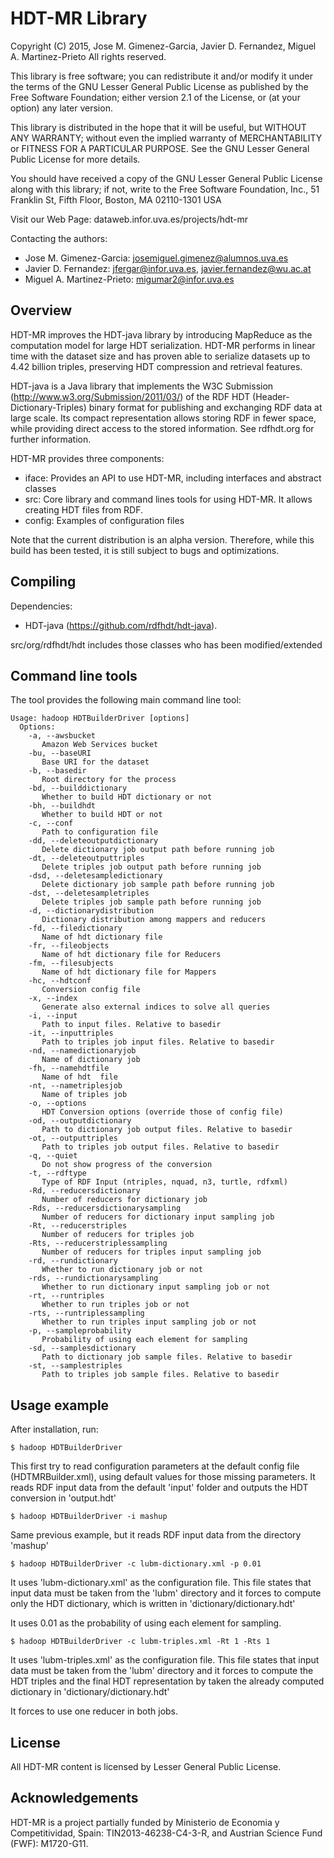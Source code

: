 # HDT-MR Library

Copyright (C) 2015, Jose M. Gimenez-Garcia, Javier D. Fernandez,
Miguel A. Martinez-Prieto All rights reserved.

This library is free software; you can redistribute it and/or modify
it under the terms of the GNU Lesser General Public License as
published by the Free Software Foundation; either version 2.1 of the
License, or (at your option) any later version.

This library is distributed in the hope that it will be useful, but
WITHOUT ANY WARRANTY; without even the implied warranty of
MERCHANTABILITY or FITNESS FOR A PARTICULAR PURPOSE.  See the GNU
Lesser General Public License for more details.

You should have received a copy of the GNU Lesser General Public
License along with this library; if not, write to the Free Software
Foundation, Inc., 51 Franklin St, Fifth Floor, Boston, MA 02110-1301
USA

Visit our Web Page: dataweb.infor.uva.es/projects/hdt-mr

Contacting the authors:
- Jose M. Gimenez-Garcia:    josemiguel.gimenez@alumnos.uva.es
- Javier D. Fernandez:       jfergar@infor.uva.es, javier.fernandez@wu.ac.at
- Miguel A. Martinez-Prieto: migumar2@infor.uva.es


## Overview

HDT-MR improves the HDT-java library by introducing MapReduce as the
computation model for large HDT serialization. HDT-MR performs in
linear time with the dataset size and has proven able to serialize
datasets up to 4.42 billion triples, preserving HDT compression and
retrieval features.

HDT-java is a Java library that implements the W3C Submission
(http://www.w3.org/Submission/2011/03/) of the RDF HDT
(Header-Dictionary-Triples) binary format for publishing and
exchanging RDF data at large scale. Its compact representation allows
storing RDF in fewer space, while providing direct access to the
stored information. See rdfhdt.org for further information.

HDT-MR provides three components:
- iface: Provides an API to use HDT-MR, including interfaces and abstract classes 
- src: Core library and command lines tools for using HDT-MR. It allows creating HDT files from RDF.
- config: Examples of configuration files

Note that the current distribution is an alpha version. Therefore,
while this build has been tested, it is still subject to bugs and
optimizations.

## Compiling

Dependencies: 
- HDT-java (https://github.com/rdfhdt/hdt-java).

src/org/rdfhdt/hdt includes those classes who has been
modified/extended

## Command line tools

The tool provides the following main command line tool:

```
Usage: hadoop HDTBuilderDriver [options]
  Options:
    -a, --awsbucket
       Amazon Web Services bucket
    -bu, --baseURI
       Base URI for the dataset
    -b, --basedir
       Root directory for the process
    -bd, --builddictionary
       Whether to build HDT dictionary or not
    -bh, --buildhdt
       Whether to build HDT or not
    -c, --conf
       Path to configuration file
    -dd, --deleteoutputdictionary
       Delete dictionary job output path before running job
    -dt, --deleteoutputtriples
       Delete triples job output path before running job
    -dsd, --deletesampledictionary
       Delete dictionary job sample path before running job
    -dst, --deletesampletriples
       Delete triples job sample path before running job
    -d, --dictionarydistribution
       Dictionary distribution among mappers and reducers
    -fd, --filedictionary
       Name of hdt dictionary file
    -fr, --fileobjects
       Name of hdt dictionary file for Reducers
    -fm, --filesubjects
       Name of hdt dictionary file for Mappers
    -hc, --hdtconf
       Conversion config file
    -x, --index
       Generate also external indices to solve all queries
    -i, --input
       Path to input files. Relative to basedir
    -it, --inputtriples
       Path to triples job input files. Relative to basedir
    -nd, --namedictionaryjob
       Name of dictionary job
    -fh, --namehdtfile
       Name of hdt  file
    -nt, --nametriplesjob
       Name of triples job
    -o, --options
       HDT Conversion options (override those of config file)
    -od, --outputdictionary
       Path to dictionary job output files. Relative to basedir
    -ot, --outputtriples
       Path to triples job output files. Relative to basedir
    -q, --quiet
       Do not show progress of the conversion
    -t, --rdftype
       Type of RDF Input (ntriples, nquad, n3, turtle, rdfxml)
    -Rd, --reducersdictionary
       Number of reducers for dictionary job
    -Rds, --reducersdictionarysampling
       Number of reducers for dictionary input sampling job
    -Rt, --reducerstriples
       Number of reducers for triples job
    -Rts, --reducerstriplessampling
       Number of reducers for triples input sampling job
    -rd, --rundictionary
       Whether to run dictionary job or not
    -rds, --rundictionarysampling
       Whether to run dictionary input sampling job or not
    -rt, --runtriples
       Whether to run triples job or not
    -rts, --runtriplessampling
       Whether to run triples input sampling job or not
    -p, --sampleprobability
       Probability of using each element for sampling
    -sd, --samplesdictionary
       Path to dictionary job sample files. Relative to basedir
    -st, --samplestriples
       Path to triples job sample files. Relative to basedir
```

## Usage example

After installation, run:

```
$ hadoop HDTBuilderDriver
```

This first try to read configuration parameters at the default config
file (HDTMRBuilder.xml), using default values for those missing
parameters. It reads RDF input data from the default 'input' folder
and outputs the HDT conversion in 'output.hdt'

```
$ hadoop HDTBuilderDriver -i mashup
```

Same previous example, but it reads RDF input data from the directory
'mashup'

```
$ hadoop HDTBuilderDriver -c lubm-dictionary.xml -p 0.01
```

It uses 'lubm-dictionary.xml' as the configuration file. This file
states that input data must be taken from the 'lubm' directory and it
forces to compute only the HDT dictionary, which is written in
'dictionary/dictionary.hdt'

It uses 0.01 as the probability of using each element for sampling.


```
$ hadoop HDTBuilderDriver -c lubm-triples.xml -Rt 1 -Rts 1
```

It uses 'lubm-triples.xml' as the configuration file. This file states
that input data must be taken from the 'lubm' directory and it forces
to compute the HDT triples and the final HDT representation by taken
the already computed dictionary in 'dictionary/dictionary.hdt'

It forces to use one reducer in both jobs.

## License

All HDT-MR content is licensed by Lesser General Public License.

## Acknowledgements

HDT-MR is a project partially funded by Ministerio de Economia y
Competitividad, Spain: TIN2013-46238-C4-3-R, and Austrian Science Fund
(FWF): M1720-G11.

